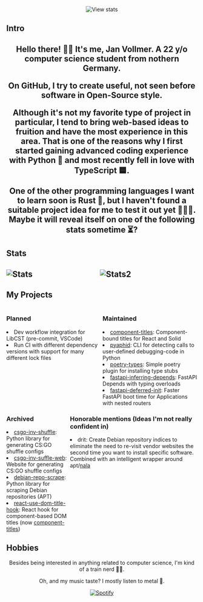 <p align="center" />
<img alt="View stats" src="https://komarev.com/ghpvc/?username=jvllmr&color=brightgreen">
</p>

<h2>Intro<h2>
<p align="center">
Hello there! 👋🏻
It's me, Jan Vollmer. A 22 y/o computer science student from nothern Germany.
</p>
<p align="center">
On GitHub, I try to create useful, not seen before software in Open-Source style.
</p>
<p align="center">
Although it's not my favorite type of project in particular, I tend to bring web-based ideas to fruition and have the most experience in this area.
That is one of the reasons why I first started gaining advanced coding experience with Python 🐍 and most recently fell in love with TypeScript 🟦.
</p>
<p align="center">
One of the other programming languages I want to learn soon is Rust 🦀, but I haven't found a suitable project idea for me to test it out yet 🤷🏻‍♂️.
Maybe it will reveal itself on one of the following stats sometime ⏳?
</p>
<h2>Stats<h2>
<p align="center">
<img alt="Stats" align="left" src="https://github-readme-stats.kreyoo.vercel.app/api?username=jvllmr&theme=synthwave&count_private=true&bg_color=30,e96443,904e95&title_color=fff&text_color=fff">
<img alt="Stats2" align="center" src="https://github-readme-stats.kreyoo.vercel.app/api/top-langs/?username=jvllmr&theme=synthwave&bg_color=30,e96443,904e95&title_color=fff&count_private=true&text_color=fff">
</p>
<h2>My Projects</h2>
<div style="display: flex; justify-content: space-between">
<div><h3>Planned</h3>

<li>Dev workflow integration for LibCST (pre-commit, VSCode)</li>
<li>Run CI with different dependency versions with support for many different lock files</li>
</div>
<div ><h3>Maintained</h3>
<li><a href="https://github.com/jvllmr/component-titles">component-titles</a>: Component-bound titles for React and Solid</li>
<li><a href="https://github.com/jvllmr/pyaphid">pyaphid</a>: CLI for detecting calls to user-defined debugging-code in Python</li>
<li><a href="https://github.com/jvllmr/poetry-types">poetry-types</a>: Simple poetry plugin for installing type stubs</li>
<li><a href="https://github.com/jvllmr/fastapi-inferring-depends">fastapi-inferring-depends</a>: FastAPI Depends with typing overloads</li>
<li><a href="https://github.com/jvllmr/fastapi-deferred-init">fastapi-deferred-init</a>: Faster FastAPI boot time for Applications with nested routers</li>
</div>

</div>
<div style="display: flex; justify-content: space-between">
<div><h3>Archived</h3>
<li><a href="https://github.com/jvllmr/csgo-inv-shuffle">csgo-inv-shuffle</a>: Python library for generating CS:GO shuffle configs</li>
<li><a href="https://github.com/jvllmr/csgo-inv-shuffle-web">csgo-inv-suffle-web</a>: Website for generating CS:GO shuffle configs</li>
<li><a href="https://github.com/jvllmr/debian-repo-scrape">debian-repo-scrape</a>: Python library for scraping Debian repositories (APT)</li>
<li><a href="https://github.com/jvllmr/react-use-dom-title-hook">react-use-dom-title-hook</a>: React hook for component-based DOM titles (now <a href="https://github.com/jvllmr/component-titles">component-titles</a>)</li>
</div>
<div ><h3>Honorable mentions (Ideas I'm not really confident in)</h3>
<li>drit: Create Debian repository indices to eliminate the need to re-visit vendor websites the second time you want to install specific software. Combined with an intelligent wrapper around apt/<a href="https://gitlab.com/volian/nala">nala</a></li>
</div>
</div>
<h2>Hobbies</h2>
<p align="center">
Besides being interested in anything related to computer science, I'm kind of a train nerd 🚂🤓.
</p>
<p align="center">
Oh, and my music taste? I mostly listen to metal 🤘.
</p>

<p align = "center">
 <a  href="https://spotify-github-profile.vercel.app/api/view?uid=kreyoo&redirect=true"><img alt="Spotify" src="https://spotify-github-profile.vercel.app/api/view?uid=kreyoo&cover_image=true&theme=default&show_offline=false&bar_color=53b14f&bar_color_cover=true"/></a>
</p>

